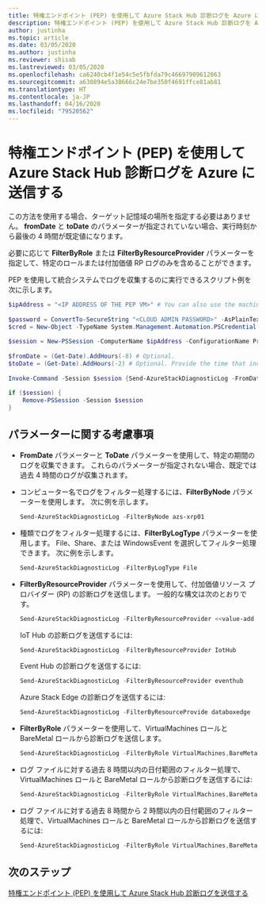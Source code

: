 ```yaml
---
title: 特権エンドポイント (PEP) を使用して Azure Stack Hub 診断ログを Azure に送信する
description: 特権エンドポイント (PEP) を使用して Azure Stack Hub 診断ログを Azure に送信する方法について説明します。
author: justinha
ms.topic: article
ms.date: 03/05/2020
ms.author: justinha
ms.reviewer: shisab
ms.lastreviewed: 03/05/2020
ms.openlocfilehash: ca6240cb4f1e54c5e5fbfda79c46697909612063
ms.sourcegitcommit: a630894e5a38666c24e7be350f4691ffce81ab81
ms.translationtype: HT
ms.contentlocale: ja-JP
ms.lasthandoff: 04/16/2020
ms.locfileid: "79520562"
---
```

# <a name="send-azure-stack-hub-diagnostic-logs-to-azure-using-the-privileged-endpoint-pep"></a>特権エンドポイント (PEP) を使用して Azure Stack Hub 診断ログを Azure に送信する

この方法を使用する場合、ターゲット記憶域の場所を指定する必要はありません。 **fromDate** と **toDate** のパラメーターが指定されていない場合、実行時刻から最後の 4 時間が既定値になります。 

必要に応じて **FilterByRole** または **FilterByResourceProvider** パラメーターを指定して、特定のロールまたは付加価値 RP ログのみを含めることができます。 

PEP を使用して統合システムでログを収集するのに実行できるスクリプト例を次に示します。 


```powershell
$ipAddress = "<IP ADDRESS OF THE PEP VM>" # You can also use the machine name instead of IP address. 
 
$password = ConvertTo-SecureString "<CLOUD ADMIN PASSWORD>" -AsPlainText -Force 
$cred = New-Object -TypeName System.Management.Automation.PSCredential ("<DOMAIN NAME>\CloudAdmin", $password) 
 
$session = New-PSSession -ComputerName $ipAddress -ConfigurationName PrivilegedEndpoint -Credential $cred 
 
$fromDate = (Get-Date).AddHours(-8) # Optional. 
$toDate = (Get-Date).AddHours(-2) # Optional. Provide the time that includes the period for your issue 
 
Invoke-Command -Session $session {Send-AzureStackDiagnosticLog -FromDate $using:fromDate -ToDate $using:toDate} 
 
if ($session) { 
    Remove-PSSession -Session $session 
} 
```

## <a name="parameter-considerations"></a>パラメーターに関する考慮事項 

* **FromDate** パラメーターと **ToDate** パラメーターを使用して、特定の期間のログを収集できます。 これらのパラメーターが指定されない場合、既定では過去 4 時間のログが収集されます。

* コンピューター名でログをフィルター処理するには、**FilterByNode** パラメーターを使用します。 次に例を示します。

  ```powershell
  Send-AzureStackDiagnosticLog -FilterByNode azs-xrp01
  ```

* 種類でログをフィルター処理するには、**FilterByLogType** パラメーターを使用します。 File、Share、または WindowsEvent を選択してフィルター処理できます。 次に例を示します。

  ```powershell
  Send-AzureStackDiagnosticLog -FilterByLogType File
  ```

* **FilterByResourceProvider** パラメーターを使用して、付加価値リソース プロバイダー (RP) の診断ログを送信します。 一般的な構文は次のとおりです。
 
  ```powershell
  Send-AzureStackDiagnosticLog -FilterByResourceProvider <<value-add RP name>>
  ```
 
  IoT Hub の診断ログを送信するには: 

  ```powershell
  Send-AzureStackDiagnosticLog -FilterByResourceProvider IotHub
  ```
 
  Event Hub の診断ログを送信するには:

  ```powershell
  Send-AzureStackDiagnosticLog -FilterByResourceProvider eventhub
  ```
 
  Azure Stack Edge の診断ログを送信するには:

  ```powershell
  Send-AzureStackDiagnosticLog -FilterByResourceProvide databoxedge
  ```

* **FilterByRole** パラメーターを使用して、VirtualMachines ロールと BareMetal ロールから診断ログを送信します。

  ```powershell
  Send-AzureStackDiagnosticLog -FilterByRole VirtualMachines,BareMetal
  ```

* ログ ファイルに対する過去 8 時間以内の日付範囲のフィルター処理で、VirtualMachines ロールと BareMetal ロールから診断ログを送信するには:

  ```powershell
  Send-AzureStackDiagnosticLog -FilterByRole VirtualMachines,BareMetal -FromDate (Get-Date).AddHours(-8)
  ```

* ログ ファイルに対する過去 8 時間から 2 時間以内の日付範囲のフィルター処理で、VirtualMachines ロールと BareMetal ロールから診断ログを送信するには:

  ```powershell
  Send-AzureStackDiagnosticLog -FilterByRole VirtualMachines,BareMetal -FromDate (Get-Date).AddHours(-8) -ToDate (Get-Date).AddHours(-2)
  ```


## <a name="next-steps"></a>次のステップ

[特権エンドポイント (PEP) を使用して Azure Stack Hub 診断ログを送信する](azure-stack-get-azurestacklog.md)
